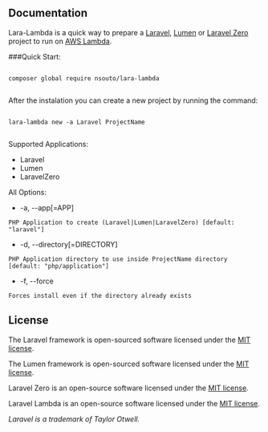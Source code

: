 ## Documentation

Lara-Lambda is a quick way to prepare a [Laravel](https://laravel.com), [Lumen](https://lumen.laravel.com) or [Laravel Zero](https://laravel-zero.com) project to run on [AWS Lambda](https://aws.amazon.com/lambda/).

###Quick Start:

```

composer global require nsouto/lara-lambda


```

After the instalation you can create a new project by running the command:

```

lara-lambda new -a Laravel ProjectName


```

Supported Applications:

- Laravel
- Lumen
- LaravelZero

All Options:

 -  -a, --app[=APP] 
 
 `PHP Application to create (Laravel|Lumen|LaravelZero) [default: "laravel"]`

 - -d, --directory[=DIRECTORY]
 
 `PHP Application directory to use inside ProjectName directory [default: "php/application"]`

 - -f, --force
 
 `Forces install even if the directory already exists`


## License

The Laravel framework is open-sourced software licensed under the [MIT license](https://opensource.org/licenses/MIT).

The Lumen framework is open-sourced software licensed under the [MIT license](https://opensource.org/licenses/MIT).

Laravel Zero is an open-source software licensed under the [MIT license](https://github.com/laravel-zero/laravel-zero/blob/stable/LICENSE.md).

Laravel Lambda is an open-source software licensed under the [MIT license](https://github.com/nsouto/laravel-lambda/blob/stable/LICENSE.md).

*Laravel is a trademark of Taylor Otwell.*